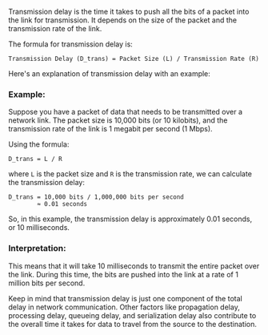 Transmission delay is the time it takes to push all the bits of a packet into the link for transmission. It depends on the size of the packet and the transmission rate of the link.

The formula for transmission delay is:

```
Transmission Delay (D_trans) = Packet Size (L) / Transmission Rate (R)
```

Here's an explanation of transmission delay with an example:

### Example:

Suppose you have a packet of data that needs to be transmitted over a network link. The packet size is 10,000 bits (or 10 kilobits), and the transmission rate of the link is 1 megabit per second (1 Mbps).

Using the formula:

```
D_trans = L / R
```

where `L` is the packet size and `R` is the transmission rate, we can calculate the transmission delay:

```
D_trans = 10,000 bits / 1,000,000 bits per second
        ≈ 0.01 seconds
```

So, in this example, the transmission delay is approximately 0.01 seconds, or 10 milliseconds.

### Interpretation:

This means that it will take 10 milliseconds to transmit the entire packet over the link. During this time, the bits are pushed into the link at a rate of 1 million bits per second.

Keep in mind that transmission delay is just one component of the total delay in network communication. Other factors like propagation delay, processing delay, queueing delay, and serialization delay also contribute to the overall time it takes for data to travel from the source to the destination.
